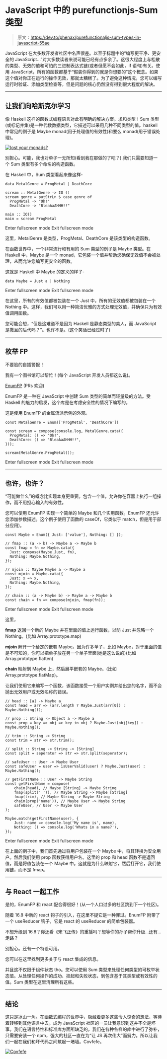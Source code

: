 # JavaScript 中的 purefunctionjs-Sum 类型

> 原文：<https://dev.to/phenax/purefunctionaljs-sum-types-in-javascript-55ae>

JavaScript 在大多数开发者社区中名声很差。以至于标题中的“编写更干净、更安全的 JavaScript…”对大多数读者来说可能已经有点多余了。这很大程度上与松散的类型、无效的值和可怕的三进制表达式链(或者但愿不会如此，if 语句)有关。使用 JavaScript，所有的函数都基于“假装你得到的就是你想要的”这个概念。如果这个值对你正在运行的操作无效，那就太糟糕了。为了避免这种情况，您可以编写运行时验证、添加类型检查等，但是问题的核心仍然没有得到很大程度的解决。

* * *

## 让我们向哈斯克尔学习

像 Haskell 这样的函数式编程语言对此有明确的解决方案。求和类型！Sum 类型(或标记并集)是一种代数数据类型，它描述可以采用几种不同类型的值。haskell 中常见的例子是 Maybe monad(用于处理值的有效性)和要么 monad(用于错误处理)。

[![lost your monads?](img/0d09814b0d64b5fa8c79bd95e45baf89.png)](https://res.cloudinary.com/practicaldev/image/fetch/s--1KCoSKAE--/c_limit%2Cf_auto%2Cfl_progressive%2Cq_auto%2Cw_880/https://phenax.github.io/img/blog/enum-fp/haskell.jpeg)

别担心。可能，我也对单子一无所知(看到我在那做的了吧？).我们只需要知道一个 Sum 类型有多个命名的构造函数。

在 Haskell 中，Sum 类型看起来像这样-

```
data MetalGenre = ProgMetal | DeathCore

scream :: MetalGenre -> IO ()
scream genre = putStrLn $ case genre of
  ProgMetal -> "Oh!"
  DeathCore -> "BleaAaAHHH!!"

main :: IO()
main = scream ProgMetal 
```

Enter fullscreen mode Exit fullscreen mode

这里，MetalGenre 是类型，ProgMetal、DeathCore 是该类型的构造函数。

在函数世界中，一个非常流行和有用的 Sum 类型的例子是 Maybe 类型。在 Haskell 中，Maybe 是一个 monad，它包装一个值并帮助您确保无效值不会被处理，从而允许您编写更安全的函数。

这就是 Haskell 中 Maybe 的定义的样子-

```
data Maybe = Just a | Nothing 
```

Enter fullscreen mode Exit fullscreen mode

在这里，所有的有效值都被包装在一个 Just 中，所有的无效值都被包装在一个 Nothing 中。这样，我们可以用一种简洁优雅的方式处理无效值，并确保只为有效值调用函数。

您可能会想，“但是这难道不是因为 Haskell 是静态类型的美人，而 JavaScript 是撒旦的后代吗？”。也许不是。(这个笑话已经过时了)

* * *

## 枚举 FP

不要脸的自插警报！

我有一个图书馆可以帮忙！(每个 JavaScript 开发人员都这么说)。

[EnumFP](https://github.com/phenax/enum-fp) (PRs 欢迎)

EnumFP 是一种在 JavaScript 中创建 Sum 类型的简单而轻量级的方法。受 Haskell 的魅力的启发，这个库是在考虑安全性的情况下编写的。

这是使用 EnumFP 的金属流派示例的外观。

```
const MetalGenre = Enum(['ProgMetal', 'DeathCore'])

const scream = compose(console.log, MetalGenre.cata({
  ProgMetal: () => "Oh!",
  DeathCore: () => "BleaAaAHHH!!",
}));

scream(MetalGenre.ProgMetal()); 
```

Enter fullscreen mode Exit fullscreen mode

* * *

## 也许，也许？

“可能做什么”的概念比实现本身更重要。包含一个值，允许你在容器上执行一组操作，而不用担心输入的有效性。

您可以使用 EnumFP 实现一个简单的 Maybe 和几个实用函数。EnumFP 还允许您添加参数描述。这个例子使用了函数的 caseOf，它类似于 match，但是用于部分应用)。

```
const Maybe = Enum({ Just: ['value'], Nothing: [] });

// fmap :: (a -> b) -> Maybe a -> Maybe b
const fmap = fn => Maybe.cata({
  Just: compose(Maybe.Just, fn),
  Nothing: Maybe.Nothing,
});

// mjoin :: Maybe Maybe a -> Maybe a
const mjoin = Maybe.cata({
  Just: x => x,
  Nothing: Maybe.Nothing,
});

// chain :: (a -> Maybe b) -> Maybe a -> Maybe b
const chain = fn => compose(mjoin, fmap(fn)); 
```

Enter fullscreen mode Exit fullscreen mode

这里，

**fmap** 返回一个新的 Maybe 并在里面的值上运行函数，以防 Just 并忽略一个 Nothing。(比如 Array.prototype.map)

**mjoin** 解开一个给定的嵌套 Maybe。因为许多单子，比如 Maybe，对于里面的值是不可知的，你可以把单子放在另一个单子里面(她是这么说的)(比如 Array.prototype.flatten)

**chain** 映射到 Maybe 上，然后展平嵌套的 Maybe。(比如 Array.prototype.flatMap)。

让我们使用它来编写一个函数，该函数接受一个用户实例并给出您的名字，而不会抛出无效用户或无效名称的错误。

```
// head :: [a] -> Maybe a
const head = arr => (arr.length ? Maybe.Just(arr[0]) : Maybe.Nothing());

// prop :: String -> Object a -> Maybe a
const prop = key => obj => key in obj ? Maybe.Just(obj[key]) : Maybe.Nothing();

// trim :: String -> String
const trim = str => str.trim();

// split :: String -> String -> [String]
const split = seperator => str => str.split(seperator);

// safeUser :: User -> Maybe User
const safeUser = user => isUserValid(user) ? Maybe.Just(user) : Maybe.Nothing();

// getFirstName :: User -> Maybe String
const getFirstName = compose(
    chain(head), // Maybe [String] -> Maybe String
    fmap(split(' ')), // Maybe String -> Maybe [String]
    fmap(trim), // Maybe String -> Maybe String
    chain(prop('name')), // Maybe User -> Maybe String
    safeUser, // User -> Maybe User
);

Maybe.match(getFirstName(user), {
    Just: name => console.log('My name is', name),
    Nothing: () => console.log('Whats in a name?'),
}); 
```

Enter fullscreen mode Exit fullscreen mode

在上面的例子中，我们首先通过将用户包装在一个 Maybe 中，将其转换为安全用户。然后我们使用 prop 函数获得用户名。这里的 prop 和 head 函数不是返回值，而是将值包装在一个 Maybe 中。这就是为什么映射它，然后打开它，我们使用链，而不是 fmap。

* * *

## 与 React 一起工作

是的，EnumFP 和 react 配合得很好！(从一个人口过多的社区跳到下一个社区)。

随着 16.8 中新的 react 钩子的引入，在这里不提它是一种罪过。EnumFP 附带了一个 useReducer 钩子，它是 react 的 useReducer 的简单包装器。

不想升级到 16.8？你还看《宋飞正传》的重播吗？想等你的孙子帮你升级…还有…走路？

别担心。还有一个特设可用。

您可以在这里找到更多关于与 react 集成的信息。

并且这不仅限于组件状态 tho。您可以使用 Sum 类型来处理任何类型的可枚举状态值。从处理任何操作的成功、挂起和失败状态，到包含基于其类型或有效性的值。Sum 类型在这里清理所有这些。

* * *

## 结论

这只是冰山一角。在函数式编程的世界中，隐藏着更多这些令人惊奇的想法，等待着转移到其他语言中去。成为 JavaScript 社区的一员让我意识到这并不全是坏事。我们在语言特性和标准库方面所缺乏的，我们在各种各样的库中进行了弥补，只需要安装一个 npm，强大的社区一直在为“让 JS 再次伟大”而努力。所以让我们一起在我们和坏代码之间筑起一堵墙。Covfefe。

[![Covfefe](img/aa2c0d9ef2749545a8826b9a56dae41e.png)](https://res.cloudinary.com/practicaldev/image/fetch/s--a3wTLDND--/c_limit%2Cf_auto%2Cfl_progressive%2Cq_auto%2Cw_880/https://phenax.github.io/img/blog/enum-fp/trump.jpg)